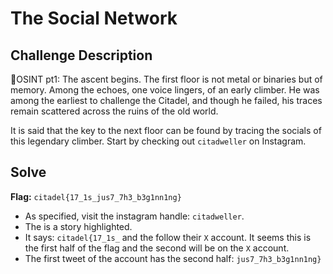 # The Social Network

## Challenge Description
🗼OSINT pt1: The ascent begins. The first floor is not metal or binaries but of memory. Among the echoes, one voice lingers, of an early climber. He was among the earliest to challenge the Citadel, and though he failed, his traces remain scattered across the ruins of the old world.

It is said that the key to the next floor can be found by tracing the socials of this legendary climber. Start by checking out `citadweller` on Instagram.


## Solve
**Flag:** `citadel{17_1s_jus7_7h3_b3g1nn1ng}`

- As specified, visit the instagram handle: `citadweller`.
- The is a story highlighted.
- It says: `citadel{17_1s_` and the follow their `X` account. It seems this is the first half of the flag and the second will be on the `X` account.
- The first tweet of the account has the second half: `jus7_7h3_b3g1nn1ng}`
